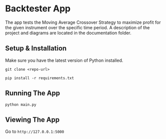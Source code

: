 # Backtester App
The app tests the Moving Average Crossover Strategy to maximize profit for the given instrument over the specific time period.
A description of the project and diagrams are located in the documentation folder.

## Setup & Installation

Make sure you have the latest version of Python installed.

```
git clone <repo-url>
```

```
pip install -r requirements.txt
```

## Running The App

```
python main.py
```

## Viewing The App

Go to `http://127.0.0.1:5000`


